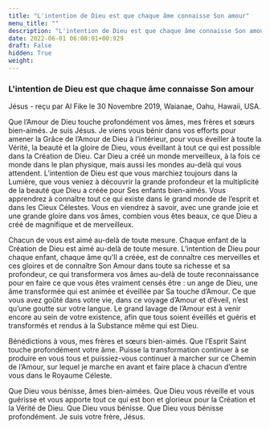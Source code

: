 ```yaml
---
title: "L'intention de Dieu est que chaque âme connaisse Son amour"
menu_title: ""
description: "L'intention de Dieu est que chaque âme connaisse Son amour"
date: 2022-06-01 06:00:01+00:929
draft: False
hidden: True
weight:
---
```

### L'intention de Dieu est que chaque âme connaisse Son amour

Jésus - reçu par Al Fike le 30 Novembre 2019, Waianae, Oahu, Hawaii, USA.

Que l’Amour de Dieu touche profondément vos âmes, mes frères et sœurs bien-aimés. Je suis Jésus. Je viens vous bénir dans vos efforts pour amener la Grâce de l’Amour de Dieu à l’intérieur, pour vous éveiller à toute la Vérité, la beauté et la gloire de Dieu, vous éveillant à tout ce qui est possible dans la Création de Dieu. Car Dieu a créé un monde merveilleux, à la fois ce monde dans le plan physique, mais aussi les mondes au-delà qui vous attendent. L’intention de Dieu est que vous marchiez toujours dans la Lumière, que vous veniez à découvrir la grande profondeur et la multiplicité de la beauté que Dieu a créée pour Ses enfants bien-aimés. Vous apprendrez à connaître tout ce qui existe dans le grand monde de l’esprit et dans les Cieux Célestes. Vous en viendrez à savoir, avec une grande joie et une grande gloire dans vos âmes, combien vous êtes beaux, ce que Dieu a créé de magnifique et de merveilleux.

Chacun de vous est aimé au-delà de toute mesure. Chaque enfant de la Création de Dieu est aimé au-delà de toute mesure. L’intention de Dieu pour chaque enfant, chaque âme qu’Il a créée, est de connaître ces merveilles et ces gloires et de connaître Son Amour dans toute sa richesse et sa profondeur, ce qui transformera vos âmes au-delà de toute reconnaissance pour en faire ce que vous êtes vraiment censés être : un ange de Dieu, une âme transformée qui est animée et éveillée par Sa touche d’Amour. Ce que vous avez goûté dans votre vie, dans ce voyage d’Amour et d’éveil, n’est qu’une goutte sur votre langue. Le grand lavage de l’Amour est à venir encore au sein de votre existence, afin que tous soient éveillés et guéris et transformés et rendus à la Substance même qui est Dieu.

Bénédictions à vous, mes frères et sœurs bien-aimés. Que l’Esprit Saint touche profondément votre âme. Puisse la transformation continuer à se produire en vous tous et puissiez-vous continuer à marcher sur ce Chemin de l’Amour, sur lequel je marche en avant et faire place à chacun d’entre vous dans le Royaume Céleste.

Que Dieu vous bénisse, âmes bien-aimées. Que Dieu vous réveille et vous guérisse et vous apporte tout ce qui est bon et glorieux pour la Création et la Vérité de Dieu. Que Dieu vous bénisse. Que Dieu vous bénisse profondément. Je suis votre frère, Jésus.
